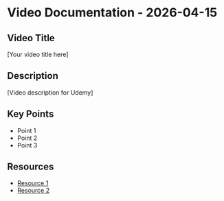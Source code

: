 # Video Documentation - 2026-04-15

## Video Title
[Your video title here]

## Description
[Video description for Udemy]

## Key Points
- Point 1
- Point 2
- Point 3

## Resources
- [Resource 1]()
- [Resource 2]()
